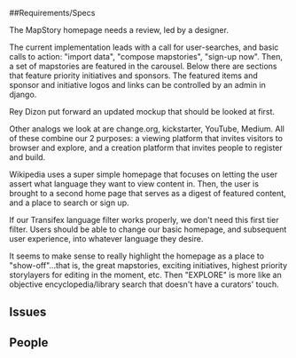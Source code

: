 ##Requirements/Specs

The MapStory homepage needs a review, led by a designer. 

The current implementation leads with a call for user-searches, and basic calls to action: "import data", "compose mapstories", "sign-up now". Then, a set of mapstories are featured in the carousel. Below there are sections that feature priority initiatives and sponsors. The featured items and sponsor and initiative logos and links can be controlled by an admin in django.

Rey Dizon put forward an updated mockup that should be looked at first.

Other analogs we look at are change.org, kickstarter, YouTube, Medium. All of these combine our 2 purposes: a viewing platform that invites visitors to browser and explore, and a creation platform that invites people to register and build.

Wikipedia uses a super simple homepage that focuses on letting the user assert what language they want to view content in. Then, the user is brought to a second home page that serves as a digest of featured content, and a place to search or sign up.

If our Transifex language filter works properly, we don't need this first tier filter. Users should be able to change our basic homepage, and subsequent user experience, into whatever language they desire.

It seems to make sense to really highlight the homepage as a place to "show-off"...that is, the great mapstories, exciting initiatives, highest priority storylayers for editing in the moment, etc. Then "EXPLORE" is more like an objective encyclopedia/library search that doesn't have a curators' touch.

## Issues

## People
